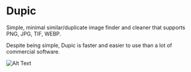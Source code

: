 # Dupic
Simple, minimal similar/duplicate image finder and cleaner that supports PNG, JPG, TIF, WEBP.

Despite being simple, Dupic is faster and easier to use than a lot of commercial software.


![Alt Text](https://imgur.com/DhxB5Fp.gif)
